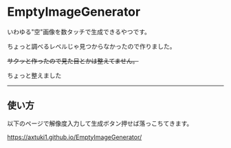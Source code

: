 # EmptyImageGenerator

いわゆる"空"画像を数タッチで生成できるやつです。

ちょっと調べるレベルじゃ見つからなかったので作りました。

~~サクッと作ったので見た目とかは整えてません。~~

ちょっと整えました

---

## 使い方

以下のページで解像度入力して生成ボタン押せば落っこちてきます。

https://axtuki1.github.io/EmptyImageGenerator/